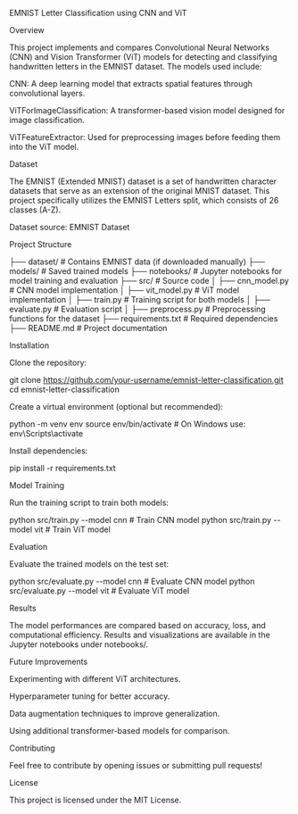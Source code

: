 EMNIST Letter Classification using CNN and ViT

Overview

This project implements and compares Convolutional Neural Networks (CNN) and Vision Transformer (ViT) models for detecting and classifying handwritten letters in the EMNIST dataset. The models used include:

CNN: A deep learning model that extracts spatial features through convolutional layers.

ViTForImageClassification: A transformer-based vision model designed for image classification.

ViTFeatureExtractor: Used for preprocessing images before feeding them into the ViT model.

Dataset

The EMNIST (Extended MNIST) dataset is a set of handwritten character datasets that serve as an extension of the original MNIST dataset. This project specifically utilizes the EMNIST Letters split, which consists of 26 classes (A-Z).

Dataset source: EMNIST Dataset

Project Structure

├── dataset/                     # Contains EMNIST data (if downloaded manually)
├── models/                      # Saved trained models
├── notebooks/                   # Jupyter notebooks for model training and evaluation
├── src/                         # Source code
│   ├── cnn_model.py             # CNN model implementation
│   ├── vit_model.py             # ViT model implementation
│   ├── train.py                 # Training script for both models
│   ├── evaluate.py              # Evaluation script
│   ├── preprocess.py            # Preprocessing functions for the dataset
├── requirements.txt             # Required dependencies
├── README.md                    # Project documentation

Installation

Clone the repository:

git clone https://github.com/your-username/emnist-letter-classification.git
cd emnist-letter-classification

Create a virtual environment (optional but recommended):

python -m venv env
source env/bin/activate  # On Windows use: env\Scripts\activate

Install dependencies:

pip install -r requirements.txt

Model Training

Run the training script to train both models:

python src/train.py --model cnn   # Train CNN model
python src/train.py --model vit   # Train ViT model

Evaluation

Evaluate the trained models on the test set:

python src/evaluate.py --model cnn   # Evaluate CNN model
python src/evaluate.py --model vit   # Evaluate ViT model

Results

The model performances are compared based on accuracy, loss, and computational efficiency. Results and visualizations are available in the Jupyter notebooks under notebooks/.

Future Improvements

Experimenting with different ViT architectures.

Hyperparameter tuning for better accuracy.

Data augmentation techniques to improve generalization.

Using additional transformer-based models for comparison.

Contributing

Feel free to contribute by opening issues or submitting pull requests!

License

This project is licensed under the MIT License.
